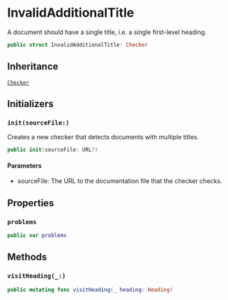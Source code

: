 # InvalidAdditionalTitle

A document should have a single title, i.e. a single first-level heading.

``` swift
public struct InvalidAdditionalTitle: Checker 
```

## Inheritance

[`Checker`](/Checker)

## Initializers

### `init(sourceFile:)`

Creates a new checker that detects documents with multiple titles.

``` swift
public init(sourceFile: URL?) 
```

#### Parameters

  - sourceFile: The URL to the documentation file that the checker checks.

## Properties

### `problems`

``` swift
public var problems 
```

## Methods

### `visitHeading(_:)`

``` swift
public mutating func visitHeading(_ heading: Heading) 
```
